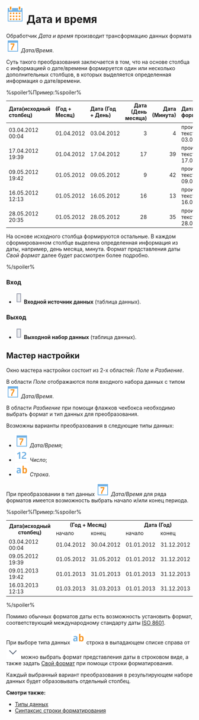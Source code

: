 # ![Дата и время](../../../images/icons/vendors/datereform.svg) Дата и время

Обработчик *Дата и время* производит трансформацию данных формата ![Дата/Время](../../../images/icons/datatype_18/datatype_default-05.svg) *Дата/Время*.

Суть такого преобразования заключается в том, что на основе столбца с информацией о дате/времени формируется один или несколько дополнительных столбцов, в которых выделяется определенная информация о дате/времени.

%spoiler%Пример:%spoiler%

|Дата(исходный столбец)|(Год + Месяц)|Дата (Год + День)|Дата (День месяца)|Дата (Минута)|Дата (Свой формат)|
|:--------|:--------|:--------|--------:|--------:|:--------|
|03.04.2012 00:04|01.04.2012|03.04.2012|3|4|произвольный текст - 03.04.12|
|17.04.2012 19:39|01.04.2012|17.04.2012|17|39|произвольный текст - 17.04.12|
|09.05.2012 19:42|01.05.2012|09.05.2012|9|42|произвольный текст - 09.05.12|
|16.05.2012 12:13|01.05.2012|16.05.2012|16|13|произвольный текст - 16.05.12|
|28.05.2012 20:35|01.05.2012|28.05.2012|28|35|произвольный текст - 28.05.12|

На основе исходного столбца формируются остальные. В каждом сформированном столбце выделена определенная информация из даты, например, день месяца, минута. Формат представления даты *Свой формат* далее будет рассмотрен более подробно.

%/spoiler%

### Вход

* ![Входной источник данных](../../../images/icons/ports/input_table_inactive.svg) **Входной источник данных** (таблица данных).

### Выход

* ![Выходной набор данных](../../../images/icons/ports/input_table_inactive.svg) **Выходной набор данных** (таблица данных).

## Мастер настройки

Окно мастера настройки состоит из 2-х областей: *Поле* и *Разбиение*.

В области *Поле* отображаются поля  входного набора данных с типом ![Дата/Время](../../../images/icons/datatype_18/datatype_default-05.svg) *Дата/Время*.

В области *Разбиение* при помощи флажков чекбокса необходимо выбрать формат и тип данных для преобразования.

Возможны варианты преобразования в следующие типы данных:

* ![Дата/Время](../../../images/icons/datatype_18/datatype_default-05.svg) *Дата/Время*;
* ![Число](../../../images/icons/datatype_18/datatype_default-02.svg) *Число*;
* ![Строка](../../../images/icons/datatype_18/datatype_default-01.svg) *Строка*.

При преобразовании в тип данных ![Дата/Время](../../../images/icons/datatype_18/datatype_default-05.svg) *Дата/Время* для ряда форматов имеется возможность выбрать начало и/или конец периода.

%spoiler%Пример:%spoiler%

<table>
<tr><th rowspan="2">Дата(исходный столбец)</th><th colspan="2">(Год + Месяц)</th><th colspan="2">Дата (Год)</th></tr>
<tr><td>начало</td><td>конец</td><td>начало</td><td>конец</td></tr>
<tr><td>03.04.2012 00:04</td><td>01.04.2012</td><td>30.04.2012</td><td>01.01.2012</td><td>31.12.2012</td></tr>
<tr><td>09.05.2012 19:39</td><td>01.05.2012</td><td>31.05.2012</td><td>01.01.2012</td><td>31.12.2012</td></tr>
<tr><td>09.01.2013 19:42</td><td>01.01.2013</td><td>31.01.2013</td><td>01.01.2013</td><td>31.12.2013</td></tr>
<tr><td>16.03.2013 12:13</td><td>01.03.2013</td><td>31.03.2013</td><td>01.01.2013</td><td>31.12.2013</td></tr>
</table>

%/spoiler%

Помимо обычных форматов даты есть возможность установить формат, соответствующий международному стандарту даты [ISO 8601](https://ru.wikipedia.org/wiki/ISO_8601).

При выборе типа данных ![Тип данных](../../../images/icons/datatype_18/datatype_default-01.svg) строка в выпадающем списке справа от ![Выбор](../../../images/icons/toolbar-controls_18x18/toolbar-controls_18x18_down_default.svg) можно выбрать формат представления даты в строковом виде, а также задать [Свой формат](./syntax.md) при помощи строки форматирования.

Каждый выбранный вариант преобразования в результирующем наборе данных будет образовывать отдельный столбец.

**Смотри также:**

* [Типы данных](../s../../data/datatype.md)
* [Синтаксис строки форматирования](./trans-datatime/syntax.md)
